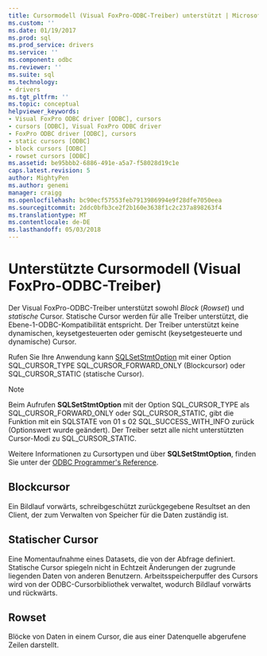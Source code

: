 ```yaml
---
title: Cursormodell (Visual FoxPro-ODBC-Treiber) unterstützt | Microsoft Docs
ms.custom: ''
ms.date: 01/19/2017
ms.prod: sql
ms.prod_service: drivers
ms.service: ''
ms.component: odbc
ms.reviewer: ''
ms.suite: sql
ms.technology:
- drivers
ms.tgt_pltfrm: ''
ms.topic: conceptual
helpviewer_keywords:
- Visual FoxPro ODBC driver [ODBC], cursors
- cursors [ODBC], Visual FoxPro ODBC driver
- FoxPro ODBC driver [ODBC], cursors
- static cursors [ODBC]
- block cursors [ODBC]
- rowset cursors [ODBC]
ms.assetid: be95bbb2-6886-491e-a5a7-f58028d19c1e
caps.latest.revision: 5
author: MightyPen
ms.author: genemi
manager: craigg
ms.openlocfilehash: bc90ecf57553feb7913986994e9f28dfe7050eea
ms.sourcegitcommit: 2ddc0bfb3ce2f2b160e3638f1c2c237a898263f4
ms.translationtype: MT
ms.contentlocale: de-DE
ms.lasthandoff: 05/03/2018
---
```

# <a name="supported-cursor-model-visual-foxpro-odbc-driver"></a>Unterstützte Cursormodell (Visual FoxPro-ODBC-Treiber)
Der Visual FoxPro-ODBC-Treiber unterstützt sowohl *Block* (*Rowset*) und *statische* Cursor. Statische Cursor werden für alle Treiber unterstützt, die Ebene-1-ODBC-Kompatibilität entspricht. Der Treiber unterstützt keine dynamischen, keysetgesteuerten oder gemischt (keysetgesteuerte und dynamische) Cursor.  
  
 Rufen Sie Ihre Anwendung kann [SQLSetStmtOption](../../odbc/microsoft/sqlsetstmtoption-visual-foxpro-odbc-driver.md) mit einer Option SQL_CURSOR_TYPE SQL_CURSOR_FORWARD_ONLY (Blockcursor) oder SQL_CURSOR_STATIC (statische Cursor).  
  
> [!NOTE]  
>  Beim Aufrufen **SQLSetStmtOption** mit der Option SQL_CURSOR_TYPE als SQL_CURSOR_FORWARD_ONLY oder SQL_CURSOR_STATIC, gibt die Funktion mit ein SQLSTATE von 01 s 02 SQL_SUCCESS_WITH_INFO zurück (Optionswert wurde geändert). Der Treiber setzt alle nicht unterstützten Cursor-Modi zu SQL_CURSOR_STATIC.  
  
 Weitere Informationen zu Cursortypen und über **SQLSetStmtOption**, finden Sie unter der [ODBC Programmer's Reference](../../odbc/reference/odbc-programmer-s-reference.md).  
  
## <a name="block-cursor"></a>Blockcursor  
 Ein Bildlauf vorwärts, schreibgeschützt zurückgegebene Resultset an den Client, der zum Verwalten von Speicher für die Daten zuständig ist.  
  
## <a name="static-cursor"></a>Statischer Cursor  
 Eine Momentaufnahme eines Datasets, die von der Abfrage definiert. Statische Cursor spiegeln nicht in Echtzeit Änderungen der zugrunde liegenden Daten von anderen Benutzern. Arbeitsspeicherpuffer des Cursors wird von der ODBC-Cursorbibliothek verwaltet, wodurch Bildlauf vorwärts und rückwärts.  
  
## <a name="rowset"></a>Rowset  
 Blöcke von Daten in einem Cursor, die aus einer Datenquelle abgerufene Zeilen darstellt.
